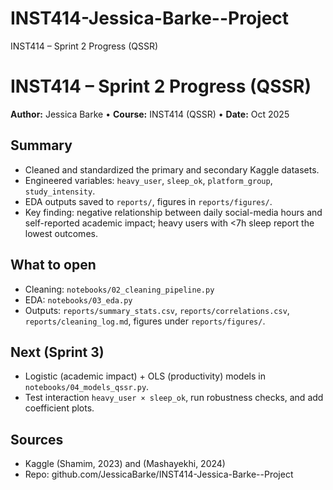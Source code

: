 # INST414-Jessica-Barke--Project
INST414 – Sprint 2 Progress (QSSR)
# INST414 – Sprint 2 Progress (QSSR)
**Author:** Jessica Barke • **Course:** INST414 (QSSR) • **Date:** Oct 2025

## Summary
- Cleaned and standardized the primary and secondary Kaggle datasets.
- Engineered variables: `heavy_user`, `sleep_ok`, `platform_group`, `study_intensity`.
- EDA outputs saved to `reports/`, figures in `reports/figures/`.
- Key finding: negative relationship between daily social-media hours and self-reported academic impact; heavy users with <7h sleep report the lowest outcomes.

## What to open
- Cleaning: `notebooks/02_cleaning_pipeline.py`
- EDA: `notebooks/03_eda.py`
- Outputs: `reports/summary_stats.csv`, `reports/correlations.csv`, `reports/cleaning_log.md`, figures under `reports/figures/`.

## Next (Sprint 3)
- Logistic (academic impact) + OLS (productivity) models in `notebooks/04_models_qssr.py`.
- Test interaction `heavy_user × sleep_ok`, run robustness checks, and add coefficient plots.

## Sources
- Kaggle (Shamim, 2023) and (Mashayekhi, 2024)
- Repo: github.com/JessicaBarke/INST414-Jessica-Barke--Project
